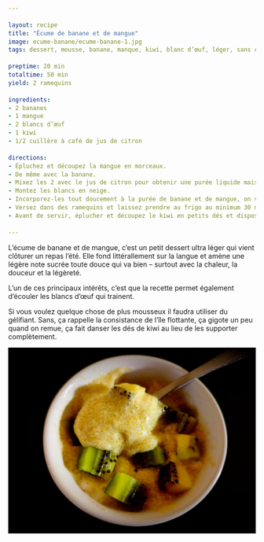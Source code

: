```yaml
---

layout: recipe
title: "Écume de banane et de mangue"
image: ecume-banane/ecume-banane-1.jpg
tags: dessert, mousse, banane, manque, kiwi, blanc d’œuf, léger, sans cuisson

preptime: 20 min
totaltime: 50 min
yield: 2 ramequins

ingredients:
- 2 bananes
- 1 mangue
- 2 blancs d’œuf
- 1 kiwi
- 1/2 cuillère à café de jus de citron

directions:
- Épluchez et découpez la mangue en morceaux.
- De même avec la banane.
- Mixez les 2 avec le jus de citron pour obtenir une purée liquide mais encore un peu épaisse.
- Montez les blancs en neige.
- Incorporez-les tout doucement à la purée de banane et de mangue, on veut conserver le maximum d’air.
- Versez dans des ramequins et laissez prendre au frigo au minimum 30 minutes.
- Avant de servir, éplucher et découpez le kiwi en petits dés et disposez-les sur l'écume de banane et de mangue.

---
```


L’écume de banane et de mangue, c’est un petit dessert ultra léger qui vient clôturer un repas l’été. Elle fond littérallement sur la langue et amène une légère note sucrée toute douce qui va bien – surtout avec la chaleur, la douceur et la légèreté.

L’un de ces principaux intérêts, c’est que la recette permet également d’écouler les blancs d’œuf qui trainent.

Si vous voulez quelque chose de plus mousseux il faudra utiliser du gélifiant. Sans, ça rappelle la consistance de l’île flottante, ça gigote un peu quand on remue, ça fait danser les dés de kiwi au lieu de les supporter complètement.

![Là clairement on peut voir que c’est une mousse très fragile et aérée, pas comme la mousse comme tu la vois en cuisine généralement. D’où le terme d’écume.](../images/ecume-banane/ecume-banane-2.jpg)